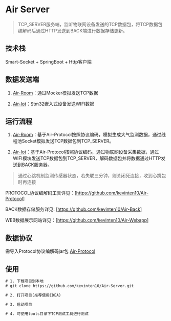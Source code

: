 # Air Server

> TCP_SERVER服务端，监听物联网设备发送的TCP数据包，将TCP数据包编解码后通过HTTP发送到BACK端进行数据存储更新。

## 技术栈

Smart-Socket + SpringBoot + Http客户端

## 数据发送端

1. [Air-Room](https://github.com/kevinten10/Air-Room)：通过Mocker模拟发送TCP数据

2. [Air-Iot](https://github.com/kevinten10/Air-Iot)：Stm32嵌入式设备发送WIFI数据

## 运行流程

1. [Air-Room](https://github.com/kevinten10/Air-Room)：基于Air-Protocol按照协议编码，模拟生成大气监测数据，通过线程池Socket模拟发送TCP数据包到TCP_SERVER。

2. [Air-Iot](https://github.com/kevinten10/Air-Iot)：基于Air-Protocol按照协议编码，通过物联网设备采集数据，通过WIFI模块发送TCP数据包到TCP_SERVER，解码数据包并将数据通过HTTP发送到BACK服务器。

> 通过心跳机制监测传感器状态，若失联三分钟，则关闭死连接，收到心跳包时再连接

PROTOCOL协议编解码工具详见：[https://github.com/kevinten10/Air-Protocol]

BACK数据存储服务详见: [https://github.com/kevinten10/Air-Back]

WEB数据展示网站详见：[https://github.com/kevinten10/Air-Webapp]

## 数据协议

需导入Protocol协议编解码jar包 [Air-Protocol](https://github.com/kevinten10/Air-Protocol)

## 使用

```txt
# 1. 下载项目到本地
# git clone https://github.com/kevinten10/Air-Server.git

# 2. 打开项目(推荐使用IDEA)

# 3. 启动项目

# 4. 可使用tools目录下TCP测试工具进行测试
```